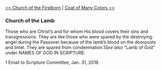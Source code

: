 [<< Church of the Firstborn](Church%20of%20the%20Firstborn.md)  |  [Coat of Many Colors >>](Coat%20of%20Many%20Colors.md)

### Church of the Lamb
Those who are Christ’s and for whom His blood covers their sins and transgressions. They are like those who were spared by the destroying angel during the Passover because of the lamb’s blood on the doorposts and lintel. They are spared from condemnation.1*See also* “Lamb of God” under NAMES OF GOD IN SCRIPTURE.



1 Email to Scripture Committee, Jan. 31, 2018.
